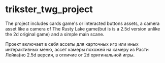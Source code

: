 # trikster_twg_project
 The project includes cards game's or interacted buttons assets, a camera asset like a camera of The Rusty Lake game(but is is a 2.5d version unlike the 2d original game) and a simple main scane.
 
 Проект включает в себя ассеты для карточных игр или иных интерактивных меню, ассет камеры похожей на камеру из Расти Лейка(но 2.5d версия, в отличие от 2d оригинальной игры.
